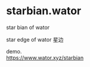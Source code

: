 # starbian.wator
star bian of wator

star edge of wator
星边

demo.  
  https://www.wator.xyz/starbian
